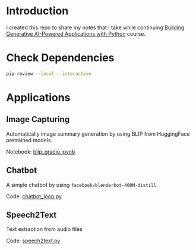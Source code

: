 # Introduction

I created this repo to share my notes that I take while continuing [Building Generative AI-Powered Applications with Python](https://www.coursera.org/learn/building-gen-ai-powered-applications?specialization=applied-artifical-intelligence-ibm-watson-ai) course.

# Check Dependencies

```bash
pip-review --local --interactive
```

# Applications

## Image Capturing

Automatically image summary generation by using BLIP from HuggingFace pretrained models. 

Notebook: [blip_gradio.ipynb](./image_capture/blip_gradio.ipynb)

## Chatbot

A simple chatbot by using `facebook/blenderbot-400M-distill`. 

Code: [chatbot_loop.py](./chatbot/chatbot_loop.py)

## Speech2Text

Text extraction from audio files

Code: [speech2text.py](./speech2text/speech2text.py)